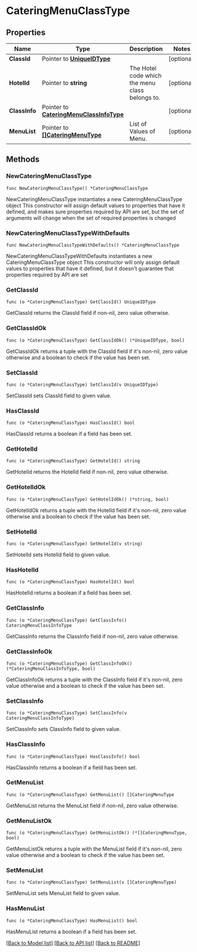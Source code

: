 # CateringMenuClassType

## Properties

Name | Type | Description | Notes
------------ | ------------- | ------------- | -------------
**ClassId** | Pointer to [**UniqueIDType**](UniqueIDType.md) |  | [optional] 
**HotelId** | Pointer to **string** | The Hotel code which the menu class belongs to. | [optional] 
**ClassInfo** | Pointer to [**CateringMenuClassInfoType**](CateringMenuClassInfoType.md) |  | [optional] 
**MenuList** | Pointer to [**[]CateringMenuType**](CateringMenuType.md) | List of Values of Menu. | [optional] 

## Methods

### NewCateringMenuClassType

`func NewCateringMenuClassType() *CateringMenuClassType`

NewCateringMenuClassType instantiates a new CateringMenuClassType object
This constructor will assign default values to properties that have it defined,
and makes sure properties required by API are set, but the set of arguments
will change when the set of required properties is changed

### NewCateringMenuClassTypeWithDefaults

`func NewCateringMenuClassTypeWithDefaults() *CateringMenuClassType`

NewCateringMenuClassTypeWithDefaults instantiates a new CateringMenuClassType object
This constructor will only assign default values to properties that have it defined,
but it doesn't guarantee that properties required by API are set

### GetClassId

`func (o *CateringMenuClassType) GetClassId() UniqueIDType`

GetClassId returns the ClassId field if non-nil, zero value otherwise.

### GetClassIdOk

`func (o *CateringMenuClassType) GetClassIdOk() (*UniqueIDType, bool)`

GetClassIdOk returns a tuple with the ClassId field if it's non-nil, zero value otherwise
and a boolean to check if the value has been set.

### SetClassId

`func (o *CateringMenuClassType) SetClassId(v UniqueIDType)`

SetClassId sets ClassId field to given value.

### HasClassId

`func (o *CateringMenuClassType) HasClassId() bool`

HasClassId returns a boolean if a field has been set.

### GetHotelId

`func (o *CateringMenuClassType) GetHotelId() string`

GetHotelId returns the HotelId field if non-nil, zero value otherwise.

### GetHotelIdOk

`func (o *CateringMenuClassType) GetHotelIdOk() (*string, bool)`

GetHotelIdOk returns a tuple with the HotelId field if it's non-nil, zero value otherwise
and a boolean to check if the value has been set.

### SetHotelId

`func (o *CateringMenuClassType) SetHotelId(v string)`

SetHotelId sets HotelId field to given value.

### HasHotelId

`func (o *CateringMenuClassType) HasHotelId() bool`

HasHotelId returns a boolean if a field has been set.

### GetClassInfo

`func (o *CateringMenuClassType) GetClassInfo() CateringMenuClassInfoType`

GetClassInfo returns the ClassInfo field if non-nil, zero value otherwise.

### GetClassInfoOk

`func (o *CateringMenuClassType) GetClassInfoOk() (*CateringMenuClassInfoType, bool)`

GetClassInfoOk returns a tuple with the ClassInfo field if it's non-nil, zero value otherwise
and a boolean to check if the value has been set.

### SetClassInfo

`func (o *CateringMenuClassType) SetClassInfo(v CateringMenuClassInfoType)`

SetClassInfo sets ClassInfo field to given value.

### HasClassInfo

`func (o *CateringMenuClassType) HasClassInfo() bool`

HasClassInfo returns a boolean if a field has been set.

### GetMenuList

`func (o *CateringMenuClassType) GetMenuList() []CateringMenuType`

GetMenuList returns the MenuList field if non-nil, zero value otherwise.

### GetMenuListOk

`func (o *CateringMenuClassType) GetMenuListOk() (*[]CateringMenuType, bool)`

GetMenuListOk returns a tuple with the MenuList field if it's non-nil, zero value otherwise
and a boolean to check if the value has been set.

### SetMenuList

`func (o *CateringMenuClassType) SetMenuList(v []CateringMenuType)`

SetMenuList sets MenuList field to given value.

### HasMenuList

`func (o *CateringMenuClassType) HasMenuList() bool`

HasMenuList returns a boolean if a field has been set.


[[Back to Model list]](../README.md#documentation-for-models) [[Back to API list]](../README.md#documentation-for-api-endpoints) [[Back to README]](../README.md)


